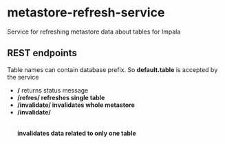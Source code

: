 # metastore-refresh-service
Service for refreshing metastore data about tables for Impala

## REST endpoints

Table names can contain database prefix. So **default.table** is accepted by the service

* **/** returns status message
* **/refres/<table>** refreshes single table
* **/invalidate/** invalidates whole metastore
* **/invalidate/<table>** invalidates data related to only one table


